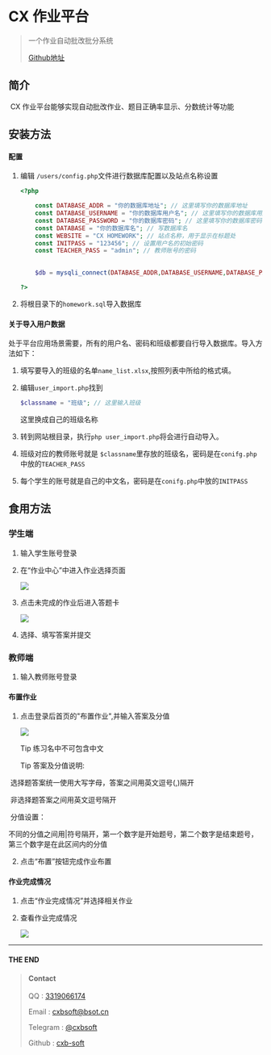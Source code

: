 # CX 作业平台

> 一个作业自动批改批分系统
>
> [Github地址](https://github.com/cxb-soft/cxhomework)

## 简介

​	CX 作业平台能够实现自动批改作业、题目正确率显示、分数统计等功能

## 安装方法

#### 配置

1. 编辑 ``` /users/config.php ```文件进行数据库配置以及站点名称设置

   ```php
   <?php
   
       const DATABASE_ADDR = "你的数据库地址"; // 这里填写你的数据库地址
       const DATABASE_USERNAME = "你的数据库用户名"; // 这里填写你的数据库用户名
       const DATABASE_PASSWORD = "你的数据库密码"; // 这里填写你的数据库密码
       const DATABASE = "你的数据库名"; // 写数据库名
       const WEBSITE = "CX HOMEWORK"; // 站点名称，用于显示在标题处
       const INITPASS = "123456"; // 设置用户名的初始密码
       const TEACHER_PASS = "admin"; // 教师账号的密码
   	
   
       $db = mysqli_connect(DATABASE_ADDR,DATABASE_USERNAME,DATABASE_PASSWORD,DATABASE); 
   
   ?>
   ```

2. 将根目录下的```homework.sql```导入数据库

#### 关于导入用户数据

​	处于平台应用场景需要，所有的用户名、密码和班级都要自行导入数据库。导入方法如下：

1. 填写要导入的班级的名单```name_list.xlsx```,按照列表中所给的格式填。

2. 编辑```user_import.php```找到

   ```php
   $classname = "班级"; // 这里输入班级
   ```

   这里换成自己的班级名称

3. 转到网站根目录，执行```php user_import.php```将会进行自动导入。

4. 班级对应的教师账号就是 ```$classname```里存放的班级名，密码是在```conifg.php```中放的```TEACHER_PASS```

5. 每个学生的账号就是自己的中文名，密码是在```conifg.php```中放的```INITPASS```



## 食用方法

### 学生端

1. 输入学生账号登录

2. 在“作业中心”中进入作业选择页面

   ![](https://ftp.bmp.ovh/imgs/2021/01/736a3397ef7266b2.png)
   
3. 点击未完成的作业后进入答题卡

   ![](https://ftp.bmp.ovh/imgs/2021/01/a5c059fc3fc105e9.png)

4. 选择、填写答案并提交

   

### 教师端

1. 输入教师账号登录

#### 布置作业

1. 点击登录后首页的"布置作业",并输入答案及分值

   ![](https://ftp.bmp.ovh/imgs/2021/01/39b2dc448e8491fe.png)

   Tip 练习名中不可包含中文
   
   Tip 答案及分值说明:

​		选择题答案统一使用大写字母，答案之间用英文逗号(,)隔开

​		非选择题答案之间用英文逗号隔开

​		分值设置：

​			不同的分值之间用|符号隔开，第一个数字是开始题号，第二个数字是结束题号，第三个数字是在此区间内的分值

2. 点击“布置”按钮完成作业布置

#### 作业完成情况

1. 点击“作业完成情况”并选择相关作业

2. 查看作业完成情况

   ![](https://ftp.bmp.ovh/imgs/2021/01/e1ea87a487d93789.png)

---

#### THE END

>  #### Contact
>
> QQ : [3319066174](http://wpa.qq.com/msgrd?v=3&uin=3319066174&site=qq&menu=yes)
>
> Email : [cxbsoft@bsot.cn](mailto:cxbsoft@bsot.cn)
>
> Telegram : [@cxbsoft](https://t.me/cxbsoft)
>
> Github : [cxb-soft](https://github.com/cxb-soft)

 

